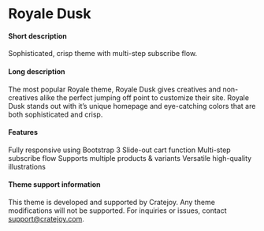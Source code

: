 Royale Dusk
===============

#### Short description
Sophisticated, crisp theme with multi-step subscribe flow. 

#### Long description
The most popular Royale theme, Royale Dusk gives creatives and
non-creatives alike the perfect jumping off point to customize their
site. Royale Dusk stands out with it’s unique homepage and eye-catching
colors that are both sophisticated and crisp. 

#### Features
Fully responsive using Bootstrap 3
Slide-out cart function
Multi-step subscribe flow
Supports multiple products & variants
Versatile high-quality illustrations 

#### Theme support information
This theme is developed and supported by Cratejoy. Any theme
modifications will not be supported. For inquiries or issues, contact
support@cratejoy.com.
